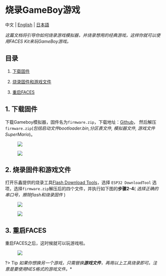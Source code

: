 # 烧录GameBoy游戏

中文 | [English](en/quick_start/faces/gameboy_burn_a_nes_game) | [日本語](ja/quick_start/faces/gameboy_burn_a_nes_game)

*这篇文档将引导你如何烧录游戏模拟器，并烧录想用的经典游戏，这样你就可以使用FACES Kit来玩GameBoy游戏。*

## 目录

1. [下载固件](#1-download-firmware)

2. [烧录固件和游戏文件](#2-burn-Game-file)

3. [重启FACES](#3-reset-you-device)

## 1. 下载固件

下载Gameboy模拟器，固件名为`firmware.zip`，下载地址：[Github](https://github.com/m5stack/M5Stack-nesemu)， 然后解压`firmware.zip`(*包括启动文件bootloader.bin,分区表文件, 模拟器文件, 游戏文件SuperMario*)。

<figure>
    <img src="assets/img/getting_started_pics/faces/download_from_github.png">
</figure>

<figure>
    <img src="assets/img/getting_started_pics/faces/unpack_firmware.png">
</figure>

## 2. 烧录固件和游戏文件

打开乐鑫提供的烧录工具[Flash Download Tools](https://www.espressif.com/sites/default/files/tools/flash_download_tools_v3.6.4.rar)，选择 `ESP32 DownloadTool` 选项，选择`firmware.zip`解压后的四个文件，并执行如下图的**步骤2-4**( *选择正确的串口号，擦除flash和烧录固件* )

<figure>
    <img src="assets/img/getting_started_pics/faces/chose_files.png">
</figure>

<figure>
    <img src="assets/img/getting_started_pics/faces/download_it.png">
</figure>

## 3. 重启FACES

重启FACES之后，这时候就可以玩游戏啦。

<figure>
    <img src="assets/img/product_pics/core/faces_kit/gameboy_01.jpg">
</figure>

?> Tip *如果你想换另一个游戏，只需替换**游戏文件**，再用以上工具烧录即可。注意是要使用NES格式的游戏文件。**
